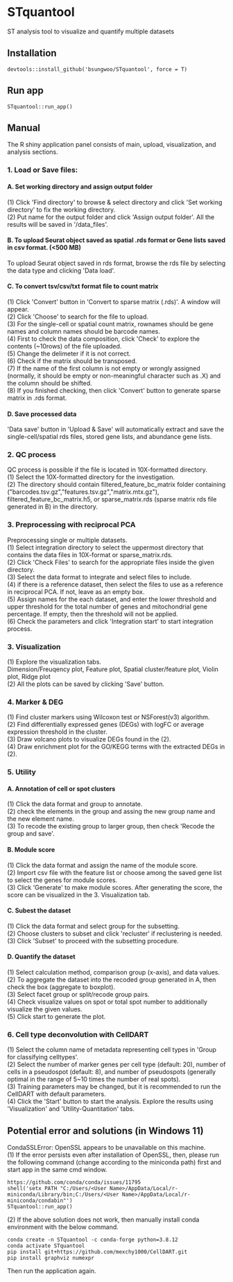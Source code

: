 # STquantool
ST analysis tool to visualize and quantify multiple datasets

## Installation
```Plain Text
devtools::install_github('bsungwoo/STquantool', force = T)
```

## Run app
```Plain Text
STquantool::run_app()
```

## Manual  
The R shiny application panel consists of main, upload, visualization, and analysis sections.  

### 1. Load or Save files:  
#### A. Set working directory and assign output folder  
(1) Click 'Find directory' to browse & select directory and click 'Set working directory' to fix the working directory.  
(2) Put name for the output folder and click 'Assign output folder'. All the results will be saved in '<name of output folder>/data_files'.  

#### B. To upload Seurat object saved as spatial .rds format or Gene lists saved in csv format. (<500 MB)  
To upload Seurat object saved in rds format, browse the rds file by selecting the data type and clicking 'Data load'.  

#### C. To convert tsv/csv/txt format file to count matrix  
(1) Click 'Convert' button in 'Convert to sparse matrix (.rds)'. A window will appear.  
(2) Click 'Choose' to search for the file to upload.  
(3) For the single-cell or spatial count matrix, rownames should be gene names and column names should be barcode names.  
(4) First to check the data composition, click 'Check' to explore the contents (~10rows) of the file uploaded.  
(5) Change the delimeter if it is not correct.  
(6) Check if the matrix should be transposed.  
(7) If the name of the first column is not empty or wrongly assigned (normally, it should be empty or non-meaningful character such as .X) and the column should be shifted.  
(8) If you finished checking, then click 'Convert' button to generate sparse matrix in .rds format.  

#### D. Save processed data  
'Data save' button in 'Upload & Save' will automatically extract and save the single-cell/spatial rds files, stored gene lists, and abundance gene lists.  

### 2. QC process  
QC process is possible if the file is located in 10X-formatted directory.  
(1) Select the 10X-formatted directory for the investigation.  
(2) The directory should contain filtered_feature_bc_matrix folder containing ("barcodes.tsv.gz","features.tsv.gz","matrix.mtx.gz"), filtered_feature_bc_matrix.h5, or sparse_matrix.rds (sparse matrix rds file generated in B) in the directory.  

### 3. Preprocessing with reciprocal PCA  
Preprocessing single or multiple datasets.  
(1) Select integration directory to select the uppermost directory that contains the data files in 10X-format or sparse_matrix.rds.  
(2) Click 'Check Files' to search for the appropriate files inside the given directory.  
(3) Select the data format to integrate and select files to include.  
(4) if there is a reference dataset, then select the files to use as a reference in reciprocal PCA. If not, leave as an empty box.   
(5) Assign names for the each dataset, and enter the lower threshold and upper threshold for the total number of genes and mitochondrial gene percentage. If empty, then the threshold will not be applied.  
(6) Check the parameters and click 'Integration start' to start integration process.  

### 3. Visualization  
(1) Explore the visualization tabs.  
  Dimension/Freuqency plot, Feature plot, Spatial cluster/feature plot, Violin plot, Ridge plot  
(2) All the plots can be saved by clicking 'Save' button.  

### 4. Marker & DEG  
(1) Find cluster markers using Wilcoxon test or NSForest(v3) algorithm.  
(2) Find differentially expressed genes (DEGs) with logFC or average expression threshold in the cluster.  
(3) Draw volcano plots to visualize DEGs found in the (2).  
(4) Draw enrichment plot for the GO/KEGG terms with the extracted DEGs in (2).  

### 5. Utility  
#### A. Annotation of cell or spot clusters  
(1) Click the data format and group to annotate.  
(2) check the elements in the group and assing the new group name and the new element name.  
(3) To recode the existing group to larger group, then check 'Recode the group and save'.  

#### B. Module score  
(1) Click the data format and assign the name of the module score.  
(2) Import csv file with the feature list or choose among the saved gene list to select the genes for module scores.  
(3) Click 'Generate' to make module scores. After generating the score, the score can be visualized in the 3. Visualization tab.  

#### C. Subest the dataset  
(1) Click the data format and select group for the subsetting.  
(2) Choose clusters to subset and click 'recluster' if reclustering is needed.  
(3) Click 'Subset' to proceed with the subsetting procedure.  

#### D. Quantify the dataset  
(1) Select calculation method, comparison group (x-axis), and data values.  
(2) To aggregate the dataset into the recoded group generated in A, then check the box (aggregate to boxplot).  
(3) Select facet group or split/recode group pairs.  
(4) Check visualize values on spot or total spot number to additionally visualize the given values.  
(5) Click start to generate the plot.  

### 6. Cell type deconvolution with CellDART  
(1) Select the column name of metadata representing cell types in 'Group for classifying celltypes'.    
(2) Select the number of marker genes per cell type (default: 20), number of cells in a pseudospot (default: 8), and number of pseudospots (generally optimal in the range of 5~10 times the number of real spots).  
(3) Training parameters may be changed, but it is recommended to run the CellDART with default parameters.  
(4) Click the 'Start' button to start the analysis. Explore the results using 'Visualization' and 'Utility-Quantitation' tabs.  

## Potential error and solutions (in Windows 11)  
CondaSSLError: OpenSSL appears to be unavailable on this machine.  
(1) If the error persists even after installation of OpenSSL, then, please run the following command (change according to the miniconda path) first and start app in the same cmd window.  
```Plain Text
https://github.com/conda/conda/issues/11795
shell('setx PATH "C:/Users/<User Name>/AppData/Local/r-miniconda/Library/bin;C:/Users/<User Name>/AppData/Local/r-miniconda/condabin"')
STquantool::run_app()
```
(2) If the above solution does not work, then manually install conda environment with the below command.  
```Plain Text
conda create -n STquantool -c conda-forge python=3.8.12
conda activate STquantool
pip install git+https://github.com/mexchy1000/CellDART.git
pip install graphviz numexpr
```
Then run the application again.  
